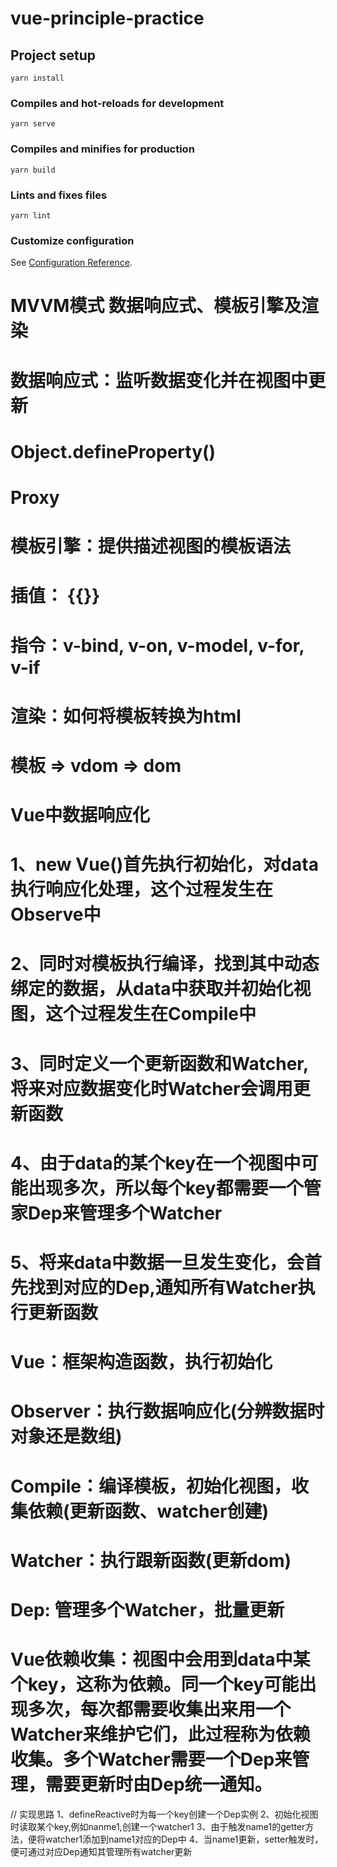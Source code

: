 # vue-principle-practice

## Project setup
```
yarn install
```

### Compiles and hot-reloads for development
```
yarn serve
```

### Compiles and minifies for production
```
yarn build
```

### Lints and fixes files
```
yarn lint
```

### Customize configuration
See [Configuration Reference](https://cli.vuejs.org/config/).

# MVVM模式 数据响应式、模板引擎及渲染
# 数据响应式：监听数据变化并在视图中更新
#   Object.defineProperty()
#   Proxy
# 模板引擎：提供描述视图的模板语法
#    插值： {{}}
#    指令：v-bind, v-on, v-model, v-for, v-if
# 渲染：如何将模板转换为html
#    模板 => vdom => dom


# Vue中数据响应化
# 1、new Vue()首先执行初始化，对data执行响应化处理，这个过程发生在Observe中
# 2、同时对模板执行编译，找到其中动态绑定的数据，从data中获取并初始化视图，这个过程发生在Compile中
# 3、同时定义一个更新函数和Watcher,将来对应数据变化时Watcher会调用更新函数
# 4、由于data的某个key在一个视图中可能出现多次，所以每个key都需要一个管家Dep来管理多个Watcher
# 5、将来data中数据一旦发生变化，会首先找到对应的Dep,通知所有Watcher执行更新函数

# Vue：框架构造函数，执行初始化 
# Observer：执行数据响应化(分辨数据时对象还是数组)
# Compile：编译模板，初始化视图，收集依赖(更新函数、watcher创建)
# Watcher：执行跟新函数(更新dom)
# Dep: 管理多个Watcher，批量更新

# Vue依赖收集：视图中会用到data中某个key，这称为依赖。同一个key可能出现多次，每次都需要收集出来用一个Watcher来维护它们，此过程称为依赖收集。多个Watcher需要一个Dep来管理，需要更新时由Dep统一通知。
// 实现思路
1、defineReactive时为每一个key创建一个Dep实例
2、初始化视图时读取某个key,例如nanme1,创建一个watcher1
3、由于触发name1的getter方法，便将watcher1添加到name1对应的Dep中
4、当name1更新，setter触发时，便可通过对应Dep通知其管理所有watcher更新